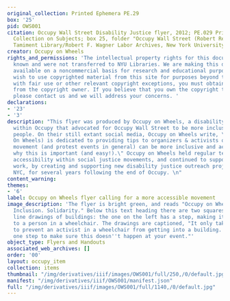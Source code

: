 ```yaml
---
original_collection: Printed Ephemera PE.29
box: '25'
pid: OWS001
citation: Occupy Wall Street Disability Justice flyer, 2012; PE.029 Printed Ephemera
  Collection on Subjects; box 25, folder "Occupy Wall Street (Robert Reiss Donation)";
  Tamiment Library/Robert F. Wagner Labor Archives, New York University
creator: Occupy on Wheels
rights_and_permissions: 'The intellectual property rights for this document are not
  known and were not transferred to NYU Libraries. We are making this document publicly
  available on a noncommercial basis for research and educational purposes. If you
  wish to use copyrighted material from this site for purposes beyond those in accordance
  with fair use or other relevant copyright exceptions, you must obtain permission
  from the copyright owner. If you believe that you own the copyright to this document,
  please contact us and we will address your concerns. '
declarations:
- '23'
- '3'
description: "This flyer was produced by Occupy on Wheels, a disability justice group
  within Occupy that advocated for Occupy Wall Street to be more inclusive to disabled
  people. On their still extant social media, Occupy on Wheels write, \"OOW (Occupy
  On Wheels) is dedicated to providing tips to organizers & activists on how the Occupy
  movement (and protest events in general) can be more inclusive and accessible, and
  why this is important (and easy!).\" Occupy on Wheels held regular teach-ins on
  accessibility within social justice movements, and continued to support movement
  work, by creating and supporting new disability justice outreach projects throughout
  NYC, for several years following the end of Occupy. \n"
content_warning:
themes:
- '6'
label: Occupy on Wheels flyer calling for a more accessible movement
image_description: 'The flyer is bright green, and reads "Occupy on Wheels. Awareness.
  Inclusion. Solidarity." Below this text heading there are two squares. Both are
  line drawings of buildings: the one on the left has a step, making it inaccessible
  to a person in a wheelchair. The drawings are captioned, "It only takes one step
  to prevent an activist in a wheelchair from getting into a building. It only takes
  one step to make sure this doesn''t happen at your event."'
object_type: Flyers and Handouts
associated_web_archives: []
order: '00'
layout: occupy_item
collection: items
thumbnail: "/img/derivatives/iiif/images/OWS001/full/250,/0/default.jpg"
manifest: "/img/derivatives/iiif/OWS001/manifest.json"
full: "/img/derivatives/iiif/images/OWS001/full/1140,/0/default.jpg"
---
```

